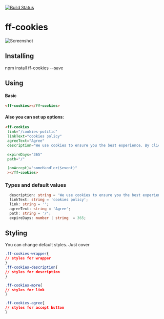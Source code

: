 [![Build Status](https://travis-ci.org/frontendfreelancerdk/ff-cookies.svg?branch=master)](https://travis-ci.org/frontendfreelancerdk/ff-cookies)

# ff-cookies

![Screenshot](https://github.com/frontendfreelancerdk/ff-cookies/blob/master/projects/ff-cookies/screenshot.png?raw=true)

## Installing 

npm install ff-cookies --save

## Using

#### Basic
```html
<ff-cookies></ff-cookies>
```

#### Also you can set up options:
```html
<ff-cookies
 link="/cookies-politic"
 linkText="cookies policy"
 agreeText="Agree"
 description="We use cookies to ensure you the best experience. By clicking around the site you accept our "
 
 expireDays="365"
 path="/"
 
 (onAccept)="someHandler($event)"
 ></ff-cookies>
```

### Types and default values 
```typescript
  description: string = 'We use cookies to ensure you the best experience. By clicking around the site you accept our ';
  linkText: string = 'cookies policy';
  link: string = '';
  agreeText: string = 'Agree';
  path: string = '/';
  expireDays: number | string  = 365;
```

## Styling 

You can change default styles. Just cover

```css
.ff-cookies-wrapper{
// styles for wrapper
}
.ff-cookies-description{
// styles for description
}

.ff-cookies-more{
// styles for link 
}

.ff-cookies-agree{
// styles for accept button
}

```
